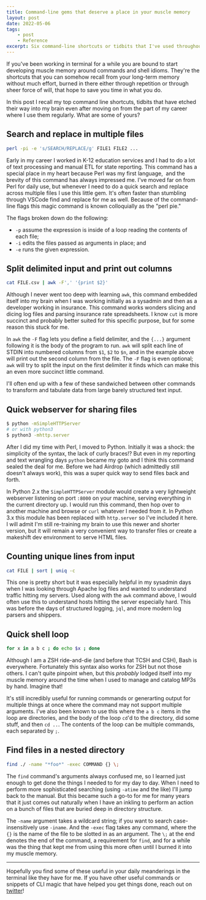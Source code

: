 ```yaml
---
title: Command-line gems that deserve a place in your muscle memory
layout: post
date: 2022-05-06
tags:
    - post
    - Reference
excerpt: Six command-line shortcuts or tidbits that I've used throughout my career that are still imprinted in my brain after all these years.
---
```


If you've been working in terminal for a while you are bound to start developing muscle memory around commands and shell idioms. They're the shortcuts that you can somehow recall from your long-term memory without much effort, burned in there either through repetition or through sheer force of will, that hope to save you time in what you do.

In this post I recall my top command line shortcuts, tidbits that have etched their way into my brain even after moving on from the part of my career where I use them regularly. What are some of yours?

## Search and replace in multiple files

```bash
perl -pi -e 's/SEARCH/REPLACE/g' FILE1 FILE2 ...
```

Early in my career I worked in K-12 education services and I had to do a lot of text processing and manual ETL for state reporting. This command has a special place in my heart because Perl was my first language,  and the brevity of this command has always impressed me. I've moved far on from Perl for daily use, but whenever I need to do a quick search and replace across multiple files I use this little gem. It's often faster than stumbling through VSCode find and replace for me as well. Because of the command-line flags this magic command is known colloquially as the "perl pie."

The flags broken down do the following:

- `-p` assume the expression is inside of a loop reading the contents of each file;
- `-i` edits the files passed as arguments in place; and
- `-e` runs the given expression.

## Split delimited input and print out columns

```bash
cat FILE.csv | awk -F',' '{print $2}'
```

Although I never went too deep with learning `awk`, this command embedded itself into my brain when I was working initially as a sysadmin and then as a developer working in insurance. This command works wonders slicing and dicing log files and parsing insurance rate spreadsheets. I know `cut` is more succinct and probably better suited for this specific purpose, but for some reason this stuck for me.

In `awk` the `-F` flag lets you define a field delimiter, and the `{...}` argument following it is the body of the program to run. `awk` will split each line of STDIN into numbered columns from `$1`, `$2` to `$n`, and in the example above will print out the second column from the file. The `-F` flag is even optional; `awk` will try to split the input on the first delimiter it finds which can make this an even more succinct little command.

I'll often end up with a few of these sandwiched between other commands to transform and tabulate data from large barely structured text input.

## Quick webserver for sharing files

```bash
$ python -mSimpleHTTPServer
# or with python3
$ python3 -mhttp.server
```

After I did my time with Perl, I moved to Python. Initially it was a shock: the simplicity of the syntax, the lack of curly braces!? But even in my reporting and text wrangling days `python` became my goto and I think this command sealed the deal for me. Before we had Airdrop (which admittedly still doesn't always work), this was a super quick way to send files back and forth.

In Python 2.x the `SimpleHTTPServer` module would create a very lightweight webserver listening on port `:8000` on your machine, serving everything in the current directory up. I would run this command, then hop over to another machine and browse or `curl` whatever I needed from it. In Python 3.x this module has been replaced with `http.server` so I've included it here. I will admit I'm still re-training my brain to use this newer and shorter version, but it will remain a very convenient way to transfer files or create a makeshift dev environment to serve HTML files.

## Counting unique lines from input

```bash
cat FILE | sort | uniq -c
```

This one is pretty short but it was especially helpful in my sysadmin days when I was looking through Apache log files and wanted to understand traffic hitting my servers. Used along with the `awk` command above, I would often use this to understand hosts hitting the server especially hard. This was before the days of structured logging, `jql`, and more modern log parsers and shippers.

## Quick shell loop

```bash
for x in a b c ; do echo $x ; done
```

Although I am a ZSH ride-and-die (and before that TCSH and CSH), Bash is everywhere. Fortunately this syntax also works for ZSH but not those others. I can't quite pinpoint when, but this *probably* lodged itself into my muscle memory around the time when I used to manage and catalog MP3s by hand. Imagine that!

It's still incredibly useful for running commands or generarting output for multiple things at once where the command may not support multiple arguments. I've also been known to use this where the `a b c` items in the loop are directories, and the body of the loop `cd`'d to the directory, did some stuff, and then `cd ..`. The contents of the loop can be multiple commands, each separated by `;`.

## Find files in a nested directory

```bash
find ./ -name "*foo*" -exec COMMAND {} \; 
```

The `find` command's arguments always confused me, so I learned just enough to get done the things I needed to for my day to day. When I need to perform more sophisticated searching (using `-atime` and the like) I'll jump back to the manual. But this became such a go-to for me for many years that it just comes out naturally when I have an inkling to perform an action on a bunch of files that are buried deep in directory structure.

The `-name` argument takes a wildcard string; if you want to search case-insensitively use `-iname`. And the `-exec` flag takes any command, where the `{}` is the name of the file to be slotted in as an argument. The `\;` at the end denotes the end of the command, a requirement for `find`, and for a while was the thing that kept me from using this more often until I burned it into my muscle memory.

---

Hopefully you find some of these useful in your daily meanderings in the terminal like they have for me. If you have other useful commands or snippets of CLI magic that have helped you get things done, reach out on [twitter](https://twitter.com/miked)!

